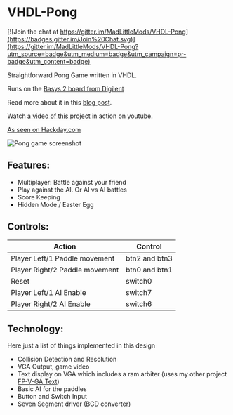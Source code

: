 VHDL-Pong
=========

[![Join the chat at https://gitter.im/MadLittleMods/VHDL-Pong](https://badges.gitter.im/Join%20Chat.svg)](https://gitter.im/MadLittleMods/VHDL-Pong?utm_source=badge&utm_medium=badge&utm_campaign=pr-badge&utm_content=badge)

Straightforward Pong Game written in VHDL.

Runs on the [Basys 2 board from Digilent](http://www.digilentinc.com/Products/Detail.cfm?Prod=BASYS2)

Read more about it in this [blog post](http://ericeastwood.com/blog/9/pong-on-a-fpga).

Watch [a video of this project](https://www.youtube.com/watch?v=H2etR0ogEfI) in action on youtube.

[As seen on Hackday.com](http://hackaday.com/2013/12/26/fubarino-contest-fpga-pong/)

![Pong game screenshot](http://i.imgur.com/6vYlZQA.png)

## Features:

 - Multiplayer: Battle against your friend
 - Play against the AI. Or AI vs AI battles
 - Score Keeping
 - Hidden Mode / Easter Egg
 

## Controls:

Action | Control
------ | -----------
Player Left/1 Paddle movement | btn2 and btn3
Player Right/2 Paddle movement | btn0 and btn1
Reset | switch0
Player Left/1 AI Enable | switch7
Player Right/2 AI Enable | switch6


## Technology:

Here just a list of things implemented in this design

 - Collision Detection and Resolution
 - VGA Output, game video
 - Text display on VGA which includes a ram arbiter (uses my other project [FP-V-GA Text](https://github.com/MadLittleMods/FP-V-GA-Text))
 - Basic AI for the paddles
 - Button and Switch Input
 - Seven Segment driver (BCD converter)
 



